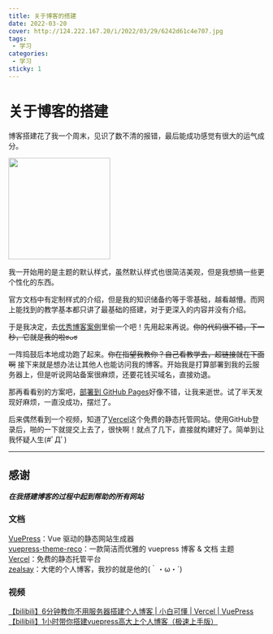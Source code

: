 ```yaml
---
title: 关于博客的搭建
date: 2022-03-20
cover: http://124.222.167.20/i/2022/03/29/6242d61c4e707.jpg
tags:
 - 学习
categories:
 - 学习
sticky: 1
---
```

# 关于博客的搭建

博客搭建花了我一个周末，见识了数不清的报错，最后能成功感觉有很大的运气成分。

<img src="http://124.222.167.20/i/2022/03/29/6242d5bc04931.jpeg" width = "200" height = "200">

我一开始用的是主题的默认样式，虽然默认样式也很简洁美观，但是我想搞一些更个性化的东西。

官方文档中有定制样式的介绍，但是我的知识储备约等于零基础，越看越懵。而网上能找到的教学基本都只讲了最基础的搭建，对于更深入的内容并没有介绍。

于是我决定，去[优秀博客案例](https://vuepress-theme-reco.recoluan.com/views/other/theme-example.html)里偷一个吧！先用起来再说。~~你的代码很不错，下一秒，它就是我的啦ಠᴗಠ~~

一阵捣鼓后本地成功跑了起来。~~你在指望我教你？自己看教学去，超链接就在下面啊~~  接下来就是想办法让其他人也能访问我的博客。开始我是打算部署到我的云服务器上，但是听说网站备案很麻烦，还要花钱买域名，直接劝退。

那再看看别的方案吧，[部署到 GitHub Pages](https://v1.vuepress.vuejs.org/zh/guide/deploy.html#github-pages)好像不错，让我来逝世。试了半天发现好麻烦，一直没成功，摆烂了。

后来偶然看到一个视频，知道了[Vercel](https://vercel.com/)这个免费的静态托管网站。使用GitHub登录后，啪的一下就提交上去了，很快啊！就点了几下，直接就构建好了。简单到让我怀疑人生(#ﾟДﾟ)

---


## 感谢
***在我搭建博客的过程中起到帮助的所有网站***

### 文档

[VuePress](https://v1.vuepress.vuejs.org/zh/)：Vue 驱动的静态网站生成器<br>
[vuepress-theme-reco](https://vuepress-theme-reco.recoluan.com/)：一款简洁而优雅的 vuepress 博客 & 文档 主题<br>
[Vercel](https://vercel.com/)：免费的静态托管平台<br>
[zealsay](https://www.zealsay.com/)：大佬的个人博客，我抄的就是他的(｀・ω・´)

### 视频
[【bilibili】6分钟教你不用服务器搭建个人博客 | 小白可懂 | Vercel | VuePress](https://www.bilibili.com/video/BV17Q4y1Y7LF?share_source=copy_web)<br>
[【bilibili】1小时带你搭建vuepress高大上个人博客（极速上手版）](https://www.bilibili.com/video/BV17t41177cr?share_source=copy_web)